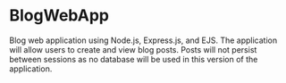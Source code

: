# BlogWebApp
Blog web application using Node.js, Express.js, and EJS. The application will allow users to create and view blog posts. Posts will not persist between sessions as no database will be used in this version of the application. 
